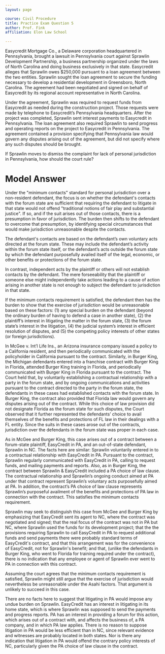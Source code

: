 ```yaml
---
layout: page

course: Civil Procedure 
title: Practice Exam Question 5
author: Prof. Fink
affiliation: Elon Law School 
 
---
```


Easycredit Mortgage Co., a Delaware corporation headquartered in Pennsylvania, brought a lawsuit in Pennsylvania court against Sprawlin Development Partnership, a business partnership organized under the laws of North Carolina and doing business exclusively in that state. Easycredit alleges that Sprawlin owes $250,000 pursuant to a loan agreement between the two entities. Sprawlin sought the loan agreement to secure the funding necessary to develop a residential development in Greensboro, North Carolina. The agreement had been negotiated and signed on behalf of Easycredit by its regional account representative in North Carolina.

Under the agreement, Sprawlin was required to request funds from Easycredit as needed during the construction project. Those requests were made by telephone to Easycredit’s Pennsylvania headquarters. After the project was completed, Sprawlin sent interest payments to Easycredit in Pennsylvania. The loan agreement also required Sprawlin to send progress and operating reports on the project to Easycredit in Pennsylvania. The agreement contained a provision specifying that Pennsylvania law would govern any disputes arising out of the agreement, but did not specify where any such disputes should be brought. 

If Sprawlin moves to dismiss the complaint for lack of personal jurisdiction in Pennsylvania, how should the court rule?

# Model Answer 

Under the "minimum contacts" standard for personal jurisdiction over a non-resident defendant, the focus is on whether the defendant's contacts with the forum state are sufficient that requiring the defendant to litigate in that state would not offend "traditional notions of fair play and substantial justice". If so, and if the suit arises out of those contacts, there is a presumption in favor of jurisdiction. The burden then shifts to the defendant to overcome that presumption, by identifying special circumstances that would make jurisdiction unreasonable despite the contacts. 

The defendant's contacts are based on the defendant’s own voluntary acts directed at the forum state. These may include the defendant’s activity within the forum state itself, or the defendant’s acts outside the forum state by which the defendant purposefully availed itself of the legal, economic, or other benefits or protections of the forum state.

In contrast, independent acts by the plaintiff or others will not establish contacts by the defendant. The mere forseeability that the plaintiff or someone else might independently take actions leading to a cause of action arising in another state is not enough to subject the defendant to jurisdiction in that state. 
 
If the minimum contacts requirement is satisfied, the defendant then has the burden to show that the exercise of jurisdiction would be unreasonable based on these factors: (1) any special burden on the defendant (beyond the ordinary burden of having to defend a case in another state), (2) the plaintiff’s interest in litigating the matter in the forum state, (3) the forum state’s interest in the litigation, (4) the judicial system’s interest in efficient resolution of disputes, and (5) the competing policy interests of other states (or foreign jurisdictions). 

In McGee v. Int’l Life Ins., an Arizona insurance company issued a policy to a California resident, and then periodically communicated with the policyholder in California pursuant to the contract. Similarly, in Burger King, the Michigan defendants entered into a franchise contract with Burger King in Florida, attended Burger King training in Florida, and periodically communicated with Burger King in Florida pursuant to the contract. The Court held that, by voluntarily establishing a contractual relationship with a party in the forum state, and by ongoing communications and activities pursuant to the contract directed to the party in the forum state, the defendants in these cases had established contacts with the forum state. In Burger King, the contract also provided that Florida law would govern any disputes arising out of the contract. While this choice of law provision did not designate Florida as the forum state for such disputes, the Court observed that it further represented the defendants’ choice to avail themselves of the benefits and protections of FL law in their dealings with a FL entity. Since the suits in these cases arose out of the contracts, jurisdiction over the defendants in the forum state was proper in each case.

As in McGee and Burger King, this case arises out of a contract between a forum-state plaintiff, EasyCredit in PA, and an out-of-state defendant, Sprawlin in NC. The facts here are similar: Sprawlin voluntarily entered in to a contractual relationship with EasyCredit in PA. Pursuant to the contract, Sprawlin regularly communicated with EasyCredit in PA, calling to request funds, and mailing payments and reports. Also, as in Burger King, the contract between Sprawlin & EasyCredit included a PA choice of law clause. The contractual relationship and Sprawlin’s ongoing conduct aimed at PA under that contract represent Sprawlin’s voluntary acts purposefully aimed at PA. In addition, the contract’s PA choice of law clause represents Sprawlin’s purposeful availment of the benefits and protections of PA law in connection with the contract. This satisfies the minimum contacts requirement. 

Sprawlin may seek to distinguish this case from McGee and Burger King by emphasizing that EasyCredit sent its agent to NC, where the contract was negotiated and signed; that the real focus of the contract was not in PA but NC, where Sprawlin used the funds for its development project; that the the provisions requiring Sprawlin to call EasyCredit in PA to request additional funds and send payments there were probably standard terms of EasyCredit's contract, and that this arrangement was for the convenience of EasyCredit, not for Sprawlin's benefit; and that, (unlike the defendants in Burger King, who went to Florida for training required under the contract), there is no indication that any employee or agent of Sprawlin ever went to PA in connection with this contract.

Assuming the court agrees that the minimum contacts requirement is satisfied, Sprawlin might still argue that the exercise of jurisdiction would nevertheless be unreasonable under the Asahi factors. That argument is unlikely to succeed in this case. 

There are no facts here to suggest that litigating in PA would impose any undue burden on Sprawlin. EasyCredit has an interest in litigating in its home state, which is where Sprawlin was supposed to send the payments and progress reports. PA has an interest in providing a forum for this action, which arises out of a contract with, and affects the business of, a PA company, and in which PA law applies. There is no reason to suppose litigation in PA would be less efficient than in NC, since relevant evidence and witnesses are probably located in both states. Nor is there any indication that litigation in PA would offend the contrary policy interests of NC, particularly given the PA choice of law clause in the contract. 

